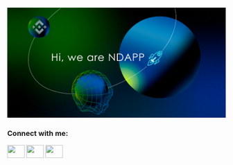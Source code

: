 [![MasterHead](https://raw.githubusercontent.com/ndappfinance/NDAPP_assets/main/header_github.jpg)](https://github.com/ndappfinance)

<h3 align="left">Connect with me:</h3>
<p align="left">
<a href="https://twitter.com/ndappfinance" target="blank"><img align="center" src="https://cdn.jsdelivr.net/npm/simple-icons@3.0.1/icons/twitter.svg" alt="" height="30" width="40" /></a>
 <a href="https://t.me/ndappfinance" target="blank"><img align="center" src="https://cdn.jsdelivr.net/npm/simple-icons@3.0.1/icons/telegram.svg" alt="" height="30" width="40" /></a>
 <a href="[https://twitter.com/ndappfinance](https://discord.com/invite/ndappfinance)" target="blank"><img align="center" src="https://cdn.jsdelivr.net/npm/simple-icons@3.0.1/icons/discord.svg" alt="" height="30" width="40" /></a>
</p>
